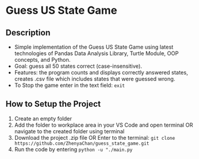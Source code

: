 # Guess US State Game

## Description
- Simple implementation of the Guess US State Game using latest technologies of Pandas Data Analysis Library, Turtle Module, OOP concepts, and Python.
- Goal: guess all 50 states correct (case-insensitive).
- Features: the program counts and displays correctly answered states, creates .csv file which includes states that were guessed wrong.
- To Stop the game enter in the text field: `exit`

## How to Setup the Project
1. Create an empty folder
2. Add the folder to workplace area in your VS Code and open terminal OR navigate to the created folder using terminal
3. Download the project .zip file OR Enter to the terminal:
   `git clone https://github.com/ZhenyaChan/guess_state_game.git`
4. Run the code by entering `python -u "./main.py`